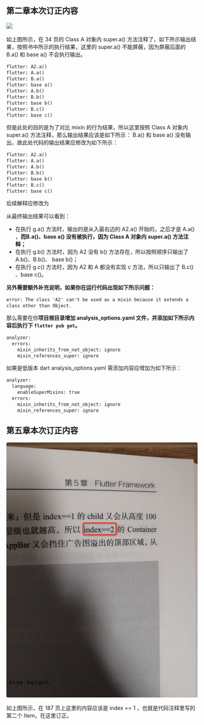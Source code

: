 ## 第二章本次订正内容

![](./2-X1.jpg)


如上图所示，在 34 页的 Class A 对象内 super.a() 方法注释了，如下所示输出结果，按照书中所示的执行结果，这里的 super.a() 不能屏蔽，因为屏蔽后面的 B.a() 和 base a() 不会执行输出。


```
flutter: A2.a()
flutter: A.a()
flutter: B.a()
flutter: base a()
flutter: A.b()
flutter: B.b()
flutter: base b()
flutter: B.c()
flutter: base c()
```

但是此处的目的是为了对比 mixin 的行为结果，所以这里按照 Class A 对象内 super.a() 方法注释，那么输出结果应该是如下所示： B.a() 和 base a() 没有输出，故此处代码的输出结果应修改为如下所示：

```
flutter: A2.a()
flutter: A.a()
flutter: A.b()
flutter: B.b()
flutter: base b()
flutter: B.c()
flutter: base c()
```

后续解释应修改为

从最终输出结果可以看到：

- 在执行 g.a() 方法时，输出的是从入最右边的 A2.a() 开始的，之后才是 A.a() ，**而B.a()、base a() 没有被执行，因为  Class A 对象内 super.a() 方法注释；**
- 在执行 g.b() 方法时，因为 A2 没有 b() 方法存在，所以按照顺序只输出了 A.b()、B.b()、 base b()；
- 在执行 g.c() 方法时，因为 A2 和 A 都没有实现 c 方法，所以只输出了 B.c() 、base c()。


**另外需要额外补充说明，如果你在运行代码出现如下所示问题：**

```
error: The class 'A2' can't be used as a mixin because it extends a class other than Object. 
```

那么需要在你**项目根目录增加 analysis_options.yaml 文件，并添加如下所示内容后执行下 `flutter pub get`。**


```
analyzer:
  errors:
    mixin_inherits_from_not_object: ignore
    mixin_references_super: ignore
```

如果是低版本 dart analysis_options.yaml 需添加内容应增加为如下所示：

```
analyzer:
  language:
    enableSuperMixins: true
  errors:
    mixin_inherits_from_not_object: ignore
    mixin_references_super: ignore
```



## 第五章本次订正内容


![](./5-X1.jpg)

如上图所示，在 187 页上这里的内容应该是 index == 1 ，也就是代码注释里写的第二个 Item，在这里订正。




